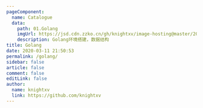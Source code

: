 ```yaml
---
pageComponent:
  name: Catalogue
  data:
    path: 01.Golang
    imgUrl: https://jsd.cdn.zzko.cn/gh/knightxv/image-hosting@master/20230119/go.4wsfmvt6xci0.webp
    description: Golang环境搭建，数据结构
title: Golang
date: 2020-03-11 21:50:53
permalink: /golang/
sidebar: false
article: false
comment: false
editLink: false
author:
  name: knightxv
  link: https://github.com/knightxv
---
```

